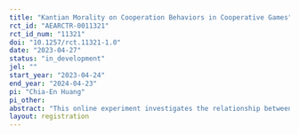 ```yaml
---
title: "Kantian Morality on Cooperation Behaviors in Cooperative Games"
rct_id: "AEARCTR-0011321"
rct_id_num: "11321"
doi: "10.1257/rct.11321-1.0"
date: "2023-04-27"
status: "in_development"
jel: ""
start_year: "2023-04-24"
end_year: "2024-04-23"
pi: "Chia-En Huang"
pi_other:
abstract: "This online experiment investigates the relationship between Kantian morality and cooperation behavior in the context of three different cooperative games: sequential prisoner’s dilemma, trust game, and ultimatum game. We aim to answer the question of how pairing participants with similar backgrounds affects cooperation behavior, pro-social behavior, beliefs, and moral values. Participants are randomly assigned to a control or treatment group. In the control group, participants were paired randomly, while in the treatment group, participants were paired with individuals who shared similar background characteristics, such as grade, attending college, homely city, and work routine. This study provides valuable insights into the underlying mechanisms that drive cooperative behavior and informs our understanding of human social behavior."
layout: registration
---
```


